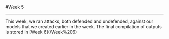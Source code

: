 #Week 5
<hr>
This week, we ran attacks, both defended and undefended, against our models that we created earlier in the week. The final compilation of outputs is stored in [Week 6](/Week%206)
